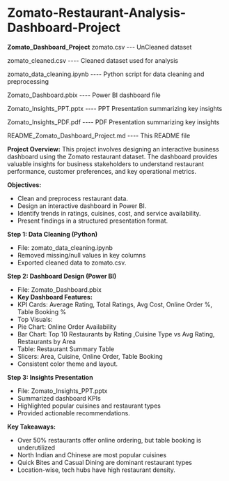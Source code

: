 # Zomato-Restaurant-Analysis-Dashboard-Project

**Zomato_Dashboard_Project**
zomato.csv  --- UnCleaned dataset 

zomato_cleaned.csv  ---- Cleaned dataset used for analysis

zomato_data_cleaning.ipynb ---- Python script for data cleaning and preprocessing

Zomato_Dashboard.pbix ---- Power BI dashboard file

Zomato_Insights_PPT.pptx ---- PPT Presentation summarizing key insights

Zomato_Insights_PDF.pdf ---- PDF Presentation summarizing key insights

README_Zomato_Dashboard_Project.md ---- This README file

**Project Overview:**
This project involves designing an interactive business dashboard using the Zomato restaurant dataset. 
The dashboard provides valuable insights for business stakeholders to understand restaurant performance, customer preferences, and key operational metrics.

**Objectives:**
* Clean and preprocess restaurant data.
* Design an interactive dashboard in Power BI.
* Identify trends in ratings, cuisines, cost, and service availability.
* Present findings in a structured presentation format.

**Step 1: Data Cleaning (Python)**
* File: zomato_data_cleaning.ipynb
* Removed missing/null values in key columns
* Exported cleaned data to zomato.csv.

**Step 2: Dashboard Design (Power BI)**
* File: Zomato_Dashboard.pbix
* **Key Dashboard Features:**
* KPI Cards: Average Rating, Total Ratings, Avg Cost, Online Order %, Table Booking %
* Top Visuals:
* Pie Chart: Online Order Availability
* Bar Chart: Top 10 Restaurants by Rating ,Cuisine Type vs Avg Rating, Restaurants by Area
* Table: Restaurant Summary Table
* Slicers: Area, Cuisine, Online Order, Table Booking
* Consistent color theme and layout.

**Step 3: Insights Presentation**
* File: Zomato_Insights_PPT.pptx
* Summarized dashboard KPIs
* Highlighted popular cuisines and restaurant types
* Provided actionable recommendations.

**Key Takeaways:**
* Over 50% restaurants offer online ordering, but table booking is underutilized
* North Indian and Chinese are most popular cuisines
* Quick Bites and Casual Dining are dominant restaurant types
* Location-wise, tech hubs have high restaurant density.

